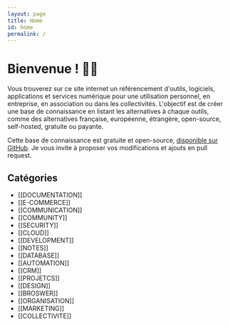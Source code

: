 ```yaml
---
layout: page
title: Home
id: home
permalink: /
---
```


# Bienvenue ! 🧑‍💻

Vous trouverez sur ce site internet un référencement d'outils, logiciels, applications et services numérique pour une utilisation personnel, en entreprise, en association ou dans les collectivités. L'objectif est de créer une base de connaissance en listant les alternatives à chaque outils, comme des alternatives française, européenne, étrangère, open-source, self-hosted, gratuite ou payante.

Cette base de connaissance est gratuite et open-source, [disponible sur GitHub](https://github.com/ORIATEC/awesome-tools).
Je vous invite à proposer vos modifications et ajouts en pull request.

## Catégories
- [[DOCUMENTATION]]
- [[E-COMMERCE]]
- [[COMMUNICATION]]
- [[COMMUNITY]]
- [[SECURITY]]
- [[CLOUD]]
- [[DEVELOPMENT]]
- [[NOTES]]
- [[DATABASE]]
- [[AUTOMATION]]
- [[CRM]]
- [[PROJETCS]]
- [[DESIGN]]
- [[BROSWER]]
- [[ORGANISATION]]
- [[MARKETING]]
- [[COLLECTIVITE]]

<style>
  .wrapper {
	max-width: 46em;
  }
</style>
